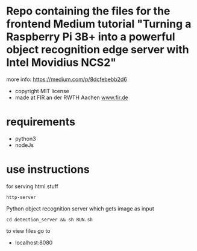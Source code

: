 
# Repo containing the files for the frontend  Medium tutorial "Turning a Raspberry Pi 3B+ into a powerful object recognition edge server with Intel Movidius NCS2" 

more info: https://medium.com/p/8dcfebebb2d6

* copyright MIT license
* made at FIR an der RWTH Aachen www.fir.de

# requirements

* python3
* nodeJs

# use instructions
for serving html stuff
```
http-server
```

Python object recognition server which gets image as input
```
cd detection_server && sh RUN.sh 
```

to view files go to 
- localhost:8080
